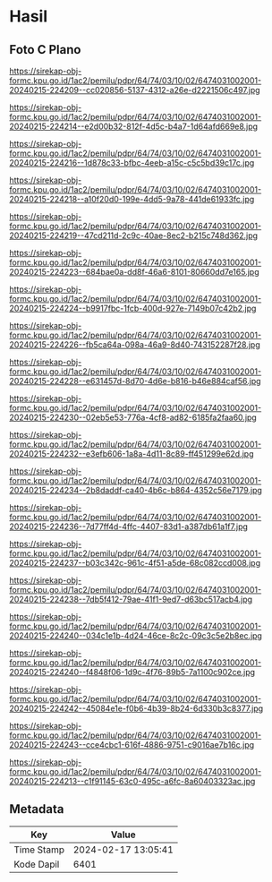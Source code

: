 # Hasil

## Foto C Plano

https://sirekap-obj-formc.kpu.go.id/1ac2/pemilu/pdpr/64/74/03/10/02/6474031002001-20240215-224209--cc020856-5137-4312-a26e-d2221506c497.jpg

https://sirekap-obj-formc.kpu.go.id/1ac2/pemilu/pdpr/64/74/03/10/02/6474031002001-20240215-224214--e2d00b32-812f-4d5c-b4a7-1d64afd669e8.jpg

https://sirekap-obj-formc.kpu.go.id/1ac2/pemilu/pdpr/64/74/03/10/02/6474031002001-20240215-224216--1d878c33-bfbc-4eeb-a15c-c5c5bd39c17c.jpg

https://sirekap-obj-formc.kpu.go.id/1ac2/pemilu/pdpr/64/74/03/10/02/6474031002001-20240215-224218--a10f20d0-199e-4dd5-9a78-441de61933fc.jpg

https://sirekap-obj-formc.kpu.go.id/1ac2/pemilu/pdpr/64/74/03/10/02/6474031002001-20240215-224219--47cd211d-2c9c-40ae-8ec2-b215c748d362.jpg

https://sirekap-obj-formc.kpu.go.id/1ac2/pemilu/pdpr/64/74/03/10/02/6474031002001-20240215-224223--684bae0a-dd8f-46a6-8101-80660dd7e165.jpg

https://sirekap-obj-formc.kpu.go.id/1ac2/pemilu/pdpr/64/74/03/10/02/6474031002001-20240215-224224--b9917fbc-1fcb-400d-927e-7149b07c42b2.jpg

https://sirekap-obj-formc.kpu.go.id/1ac2/pemilu/pdpr/64/74/03/10/02/6474031002001-20240215-224226--fb5ca64a-098a-46a9-8d40-743152287f28.jpg

https://sirekap-obj-formc.kpu.go.id/1ac2/pemilu/pdpr/64/74/03/10/02/6474031002001-20240215-224228--e631457d-8d70-4d6e-b816-b46e884caf56.jpg

https://sirekap-obj-formc.kpu.go.id/1ac2/pemilu/pdpr/64/74/03/10/02/6474031002001-20240215-224230--02eb5e53-776a-4cf8-ad82-6185fa2faa60.jpg

https://sirekap-obj-formc.kpu.go.id/1ac2/pemilu/pdpr/64/74/03/10/02/6474031002001-20240215-224232--e3efb606-1a8a-4d11-8c89-ff451299e62d.jpg

https://sirekap-obj-formc.kpu.go.id/1ac2/pemilu/pdpr/64/74/03/10/02/6474031002001-20240215-224234--2b8daddf-ca40-4b6c-b864-4352c56e7179.jpg

https://sirekap-obj-formc.kpu.go.id/1ac2/pemilu/pdpr/64/74/03/10/02/6474031002001-20240215-224236--7d77ff4d-4ffc-4407-83d1-a387db61a1f7.jpg

https://sirekap-obj-formc.kpu.go.id/1ac2/pemilu/pdpr/64/74/03/10/02/6474031002001-20240215-224237--b03c342c-961c-4f51-a5de-68c082ccd008.jpg

https://sirekap-obj-formc.kpu.go.id/1ac2/pemilu/pdpr/64/74/03/10/02/6474031002001-20240215-224238--7db5f412-79ae-41f1-9ed7-d63bc517acb4.jpg

https://sirekap-obj-formc.kpu.go.id/1ac2/pemilu/pdpr/64/74/03/10/02/6474031002001-20240215-224240--034c1e1b-4d24-46ce-8c2c-09c3c5e2b8ec.jpg

https://sirekap-obj-formc.kpu.go.id/1ac2/pemilu/pdpr/64/74/03/10/02/6474031002001-20240215-224240--f4848f06-1d9c-4f76-89b5-7a1100c902ce.jpg

https://sirekap-obj-formc.kpu.go.id/1ac2/pemilu/pdpr/64/74/03/10/02/6474031002001-20240215-224242--45084e1e-f0b6-4b39-8b24-6d330b3c8377.jpg

https://sirekap-obj-formc.kpu.go.id/1ac2/pemilu/pdpr/64/74/03/10/02/6474031002001-20240215-224243--cce4cbc1-616f-4886-9751-c9016ae7b16c.jpg

https://sirekap-obj-formc.kpu.go.id/1ac2/pemilu/pdpr/64/74/03/10/02/6474031002001-20240215-224213--c1f91145-63c0-495c-a6fc-8a60403323ac.jpg


## Metadata

| Key        | Value               |
| ---------- | ------------------- |
| Time Stamp | 2024-02-17 13:05:41 |
| Kode Dapil | 6401                |



